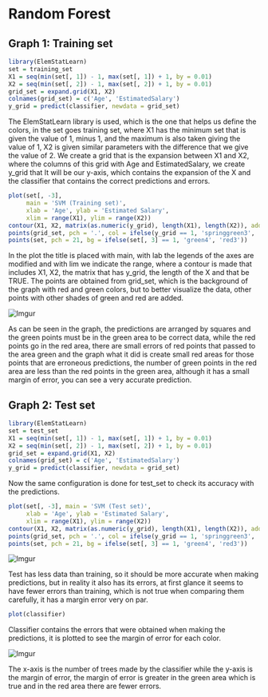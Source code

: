 # Random Forest

## Graph 1: Training set
```R
library(ElemStatLearn)
set = training_set
X1 = seq(min(set[, 1]) - 1, max(set[, 1]) + 1, by = 0.01)
X2 = seq(min(set[, 2]) - 1, max(set[, 2]) + 1, by = 0.01)
grid_set = expand.grid(X1, X2)
colnames(grid_set) = c('Age', 'EstimatedSalary')
y_grid = predict(classifier, newdata = grid_set)
```
The ElemStatLearn library is used, which is the one that helps us define the colors, in the set goes training set, where X1 has the minimum set that is given the value of 1, minus 1, and the maximum is also taken giving the value of 1, X2 is given similar parameters with the difference that we give the value of 2. We create a grid that is the expansion between X1 and X2, where the columns of this grid with Age and EstimatedSalary, we create y_grid that It will be our y-axis, which contains the expansion of the X and the classifier that contains the correct predictions and errors.

```R
plot(set[, -3],
     main = 'SVM (Training set)',
     xlab = 'Age', ylab = 'Estimated Salary',
     xlim = range(X1), ylim = range(X2))
contour(X1, X2, matrix(as.numeric(y_grid), length(X1), length(X2)), add = TRUE)
points(grid_set, pch = '.', col = ifelse(y_grid == 1, 'springgreen3', 'tomato'))
points(set, pch = 21, bg = ifelse(set[, 3] == 1, 'green4', 'red3'))
```
In the plot the title is placed with main, with lab the legends of the axes are modified and with lim we indicate the range, where a contour is made that includes X1, X2, the matrix that has y_grid, the length of the X and that be TRUE.
The points are obtained from grid_set, which is the background of the graph with red and green colors, but to better visualize the data, other points with other shades of green and red are added.

![Imgur](https://imgur.com/0le19mT.png)

As can be seen in the graph, the predictions are arranged by squares and the green points must be in the green area to be correct data, while the red points go in the red area, there are small errors of red points that passed to the area green and the graph what it did is create small red areas for those points that are erroneous predictions, the number of green points in the red area are less than the red points in the green area, although it has a small margin of error, you can see a very accurate prediction.

## Graph 2: Test set

```r
library(ElemStatLearn)
set = test_set
X1 = seq(min(set[, 1]) - 1, max(set[, 1]) + 1, by = 0.01)
X2 = seq(min(set[, 2]) - 1, max(set[, 2]) + 1, by = 0.01)
grid_set = expand.grid(X1, X2)
colnames(grid_set) = c('Age', 'EstimatedSalary')
y_grid = predict(classifier, newdata = grid_set)
```
Now the same configuration is done for test_set to check its accuracy with the predictions.

```r
plot(set[, -3], main = 'SVM (Test set)',
     xlab = 'Age', ylab = 'Estimated Salary',
     xlim = range(X1), ylim = range(X2))
contour(X1, X2, matrix(as.numeric(y_grid), length(X1), length(X2)), add = TRUE)
points(grid_set, pch = '.', col = ifelse(y_grid == 1, 'springgreen3', 'tomato'))
points(set, pch = 21, bg = ifelse(set[, 3] == 1, 'green4', 'red3'))
```

![Imgur](https://imgur.com/3GiKtny.png)

Test has less data than training, so it should be more accurate when making predictions, but in reality it also has its errors, at first glance it seems to have fewer errors than training, which is not true when comparing them carefully, it has a margin error very on par.

```r
plot(classifier)
```

Classifier contains the errors that were obtained when making the predictions, it is plotted to see the margin of error for each color.

![Imgur](https://imgur.com/Zu8EPZj.png)

The x-axis is the number of trees made by the classifier while the y-axis is the margin of error, the margin of error is greater in the green area which is true and in the red area there are fewer errors.